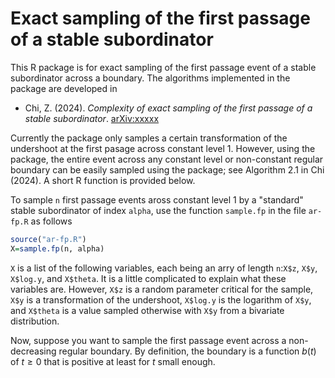 # Exact sampling of the first passage of a stable subordinator
This R package is for exact sampling of the first passage event of a stable subordinator across a boundary.  The algorithms implemented in the package are developed in 

- Chi, Z. (2024). *Complexity of exact sampling of the first passage of a stable subordinator*. [arXiv:xxxxx](http://merlot.stat.uconn.edu/~zhc05001/)

Currently the package only samples a certain transformation of the undershoot at the first pasage across constant level 1.  However, using the package, the entire event across any constant level or non-constant regular boundary can be easily sampled using the package; see Algorithm 2.1 in Chi (2024).  A short R function is provided below.

To sample `n` first passage events aross constant level 1 by a "standard" stable subordinator of index `alpha`, use the function `sample.fp` in the file `ar-fp.R` as follows
```R
source("ar-fp.R")
X=sample.fp(n, alpha)
```
`X` is a list of the following variables, each being an arry of length `n`:`X$z`, `X$y`, `X$log.y`, and `X$theta`.  It is a little complicated to explain what these variables are.  However, `X$z` is a random parameter critical for the sample, `X$y` is a transformation of the undershoot, `X$log.y` is the logarithm of `X$y`, and `X$theta` is a value sampled otherwise with `X$y` from a bivariate distribution.

Now, suppose you want to sample the first passage event across a non-decreasing regular boundary.  By definition, the boundary is a function $`b(t)`$ of $`t\ge0`$ that is positive at least for $`t`$ small enough. 


